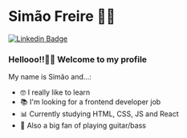 <!--
### Hi there 👋
**itsmesimas/itsmesimas** is a ✨ _special_ ✨ repository because its `README.md` (this file) appears on your GitHub profile.

Here are some ideas to get you started:

- 🔭 I’m currently working on ...
- 🌱 I’m currently learning ...
- 👯 I’m looking to collaborate on ...
- 🤔 I’m looking for help with ...
- 💬 Ask me about ...
- 📫 How to reach me: ...
- 😄 Pronouns: ...
- ⚡ Fun fact: ...
-->

# Simão Freire :man_technologist:

[![Linkedin Badge](https://img.shields.io/badge/-LinkedIn-blue?style=flat-square&logo=Linkedin&logoColor=white&link=https://www.linkedin.com/in/simaofreire/)](https://www.linkedin.com/in/simaofreire/)

### Hellooo!!👋🏽 Welcome to my profile

My name is Simão and...:
- 🤓 I really like to learn
- 📚 I'm looking for a frontend developer job
- 📊 Currently studying HTML, CSS, JS and React
- 🎸 Also a big fan of playing guitar/bass
